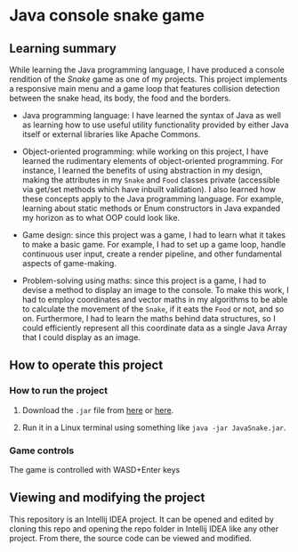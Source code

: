 
# Java console snake game

## Learning summary

While learning the Java programming language, I have produced a console rendition of the *Snake* game as one of my projects. This project implements a responsive main menu and a game loop that features collision detection between the snake head, its body, the food and the borders.

* Java programming language: I have learned the syntax of Java as well as learning how to use useful utility functionality provided by either Java itself or external libraries like Apache Commons.

* Object-oriented programming: while working on this project, I have learned the rudimentary elements of object-oriented programming. For instance, I learned the benefits of using abstraction in my design, making the attributes in my `Snake` and `Food` classes private (accessible via get/set methods which have inbuilt validation). I also learned how these concepts apply to the Java programming language. For example, learning about static methods or  Enum  constructors in Java expanded my horizon as to what OOP could look like.

* Game design: since this project was a game, I had to learn what it takes to make a basic game. For example, I had to set up a game loop, handle continuous user input, create a render pipeline, and other fundamental aspects of game-making.

* Problem-solving using maths: since this project is a game, I had to devise a method to display an image to the console. To make this work, I had to employ coordinates and vector maths in my algorithms to be able to calculate the movement of the `Snake`, if it eats the `Food` or not, and so on. Furthermore, I had to learn the maths behind data structures, so I could efficiently represent all this coordinate data as a single Java Array that I could display as an image.

## How to operate this project

### How to run the project

1. Download the `.jar` file from [here](https://github.com/AndreiCravtov/java-console-snake/releases/tag/release) or [here](https://github.com/AndreiCravtov/java-console-snake/tree/main/release).

2. Run it in a Linux terminal using something like `java -jar JavaSnake.jar`.

### Game controls

The game is controlled with  WASD+Enter keys

## Viewing and  modifying  the project

This repository is an  Intellij IDEA  project. It can be opened and edited by cloning this repo and opening the repo folder in Intellij IDEA  like any other project. From there, the source code can be viewed and modified.
